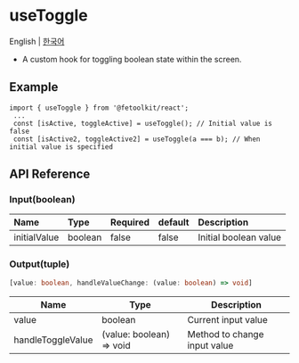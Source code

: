 # useToggle

English | [한국어](./useToggle_kr.md)

- A custom hook for toggling boolean state within the screen.

## Example

```tsx
import { useToggle } from '@fetoolkit/react';
 ...
 const [isActive, toggleActive] = useToggle(); // Initial value is false
 const [isActive2, toggleActive2] = useToggle(a === b); // When initial value is specified
```

## API Reference

### Input(boolean)

| Name         | Type    | Required | default | Description           |
| :----------- | :------ | :------- | :------ | :-------------------- |
| initialValue | boolean | false    | false   | Initial boolean value |

### Output(tuple)

```typescript
[value: boolean, handleValueChange: (value: boolean) => void]
```

| Name              | Type                     | Description                  |
| ----------------- | ------------------------ | ---------------------------- |
| value             | boolean                  | Current input value          |
| handleToggleValue | (value: boolean) => void | Method to change input value |
